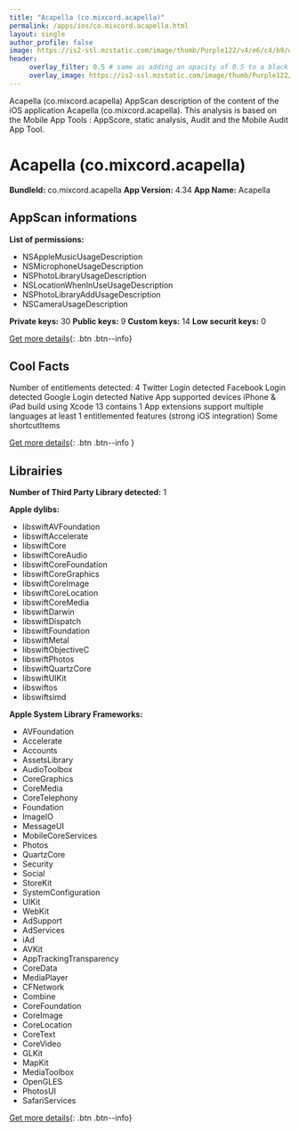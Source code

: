 ```yaml
---
title: "Acapella (co.mixcord.acapella)"
permalink: /apps/ios/co.mixcord.acapella.html
layout: single
author_profile: false
image: https://is2-ssl.mzstatic.com/image/thumb/Purple122/v4/e6/c4/b9/e6c4b980-93aa-92e4-a535-b804c53f7074/AppIcon-0-0-1x_U007emarketing-0-0-0-10-0-0-sRGB-0-0-0-GLES2_U002c0-512MB-85-220-0-0.png/512x512bb.jpg
header: 
     overlay_filter: 0.5 # same as adding an opacity of 0.5 to a black background
     overlay_image: https://is2-ssl.mzstatic.com/image/thumb/Purple122/v4/e6/c4/b9/e6c4b980-93aa-92e4-a535-b804c53f7074/AppIcon-0-0-1x_U007emarketing-0-0-0-10-0-0-sRGB-0-0-0-GLES2_U002c0-512MB-85-220-0-0.png/512x512bb.jpg
---
```

Acapella (co.mixcord.acapella) AppScan description of the content of the iOS application Acapella (co.mixcord.acapella). This analysis is based on the Mobile App Tools : AppScore, static analysis, Audit and the Mobile Audit App Tool.

# Acapella (co.mixcord.acapella)

**BundleId:** co.mixcord.acapella
**App Version:** 4.34
**App Name:** Acapella


## AppScan informations 

**List of permissions:** 
- NSAppleMusicUsageDescription
- NSMicrophoneUsageDescription
- NSPhotoLibraryUsageDescription
- NSLocationWhenInUseUsageDescription
- NSPhotoLibraryAddUsageDescription
- NSCameraUsageDescription
  
  
**Private keys:** 30
**Public keys:** 9
**Custom keys:** 14
**Low securit keys:** 0
  
[Get more details](/pricing.html){: .btn .btn--info}

## Cool Facts

Number of entitlements detected: 4
Twitter Login detected
Facebook Login detected
Google Login detected
Native App
supported devices iPhone & iPad
build using Xcode 13
contains 1 App extensions
support multiple languages
at least 1 entitlemented features (strong iOS integration)
Some shortcutItems 
  
[Get more details](/pricing.html){: .btn .btn--info }

## Librairies 
**Number of Third Party Library detected:** 1


**Apple dylibs:**
- libswiftAVFoundation
- libswiftAccelerate
- libswiftCore
- libswiftCoreAudio
- libswiftCoreFoundation
- libswiftCoreGraphics
- libswiftCoreImage
- libswiftCoreLocation
- libswiftCoreMedia
- libswiftDarwin
- libswiftDispatch
- libswiftFoundation
- libswiftMetal
- libswiftObjectiveC
- libswiftPhotos
- libswiftQuartzCore
- libswiftUIKit
- libswiftos
- libswiftsimd


**Apple System Library Frameworks:**
- AVFoundation
- Accelerate
- Accounts
- AssetsLibrary
- AudioToolbox
- CoreGraphics
- CoreMedia
- CoreTelephony
- Foundation
- ImageIO
- MessageUI
- MobileCoreServices
- Photos
- QuartzCore
- Security
- Social
- StoreKit
- SystemConfiguration
- UIKit
- WebKit
- AdSupport
- AdServices
- iAd
- AVKit
- AppTrackingTransparency
- CoreData
- MediaPlayer
- CFNetwork
- Combine
- CoreFoundation
- CoreImage
- CoreLocation
- CoreText
- CoreVideo
- GLKit
- MapKit
- MediaToolbox
- OpenGLES
- PhotosUI
- SafariServices


  
[Get more details](/pricing.html){: .btn .btn--info}

